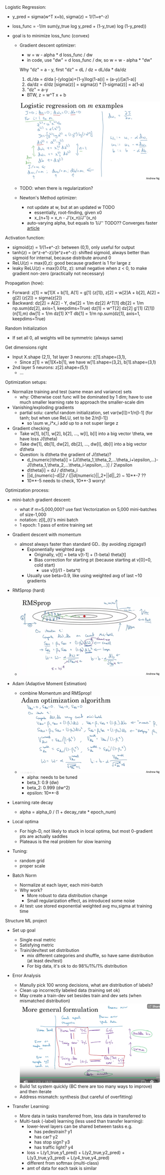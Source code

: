 Logistic Regression:
- y_pred = sigma(w^T x+b), sigma(z) = 1/(1+e^-z)
- loss_func = -1/m sum(y_true log y_pred + (1-y_true) log (1-y_pred))
- goal is to minimize loss_func (convex)

  - Gradient descent optimizer:
    - w = w - alpha * d loss_func / dw 
    - in code, use "dw" = d loss_func / dw, so w = w - alpha * "dw"
    
    Why "dz" = a - y, first "dz" = dL / dz = dL/da * da/dz
    1. dL/da = d/da [-(ylog(a)+(1-y)log(1-a))] = (a-y)/[a(1-a)]
    2. da/dz = d/dz [sigma(z)] = sigma(z) * [1-sigma(z)] = a(1-a)
    3. "dz" = a-y
    - BTW, z = w^T x + b

    ![plot](gradientDescientLogistic.png)
    
  - TODO: when there is regularization?

  - Newton's Method optimizer:
    - not update at w, but at an updated w TODO
        - essentially, root-finding, given x0
        - x_{n+1} = x_n - J'(x_n)/J''(x_n)
    - auto-varying alpha, but equals to 1/J'' TODO?? Converges faster [article](https://towardsdatascience.com/optimization-loss-function-under-the-hood-part-ii-d20a239cde11)
        
        
Activation function:
- sigmoid(z) = 1/(1+e^-z): between (0,1), only useful for output
- tanh(z) = (e^z-e^-z)/(e^z+e^-z): shifted sigmoid, always better than sigmoid for internal, because distribute around 0
- ReLU(z) = max(0,z): good because gradient is 1 for large z
- leaky ReLU(z) = max(0.01z, z): small negative when z < 0, to make gradient non-zero (practically not necessary)  

Propagation (how): 
- Forward: 
  z[1] = w[1]X + b[1], 
  A[1] = g[1] (z[1]), 
  z[2] = w[2]A + b[2],
  A[2] = g[2] (z[2]) = sigma(z[2])
- Backward:
  dz[2] = A[2] - Y,
  dw[2] = 1/m dz[2] A^T[1]
  db[2] = 1/m np.sum(dz[2], axis=1, keepdims=True)
  dz[1] = w^T[2] dz[2] g'[1] (Z[1]) (n[1],m)
  dw[1] = 1/m dz[1] X^T
  db[1] = 1/m np.sum(dz[1], axis=1, keepdims=True)
  
Random Initialization
- If set all 0, all weights will be symmetric (always same)
  
Get dimensions right
- Input X.shape (2,1), 1st layer 3 neurons: z[1].shape=(3,1), 
  - Since z[1] = w[1]X+b[1], we have w[1].shape=(3,2), b[1].shape=(3,1)
- 2nd layer 5 neurons: z[2].shape=(5,1)
  - ...
  
Optimization setups:
- Normalize training and test (same mean and variance) sets
  - why: Otherwise cost func will be dominated by 1 dim; have to use much smaller learning rate to approach the smaller-scale dim
- Vanishing/exploding gradients
  - partial solu: careful random initialization, set var(w[l])=1/n[l-1] (for tanh; but when use ReLU, set to be 2/n[l-1]) 
    - so \sum w_i*x_i add up to a not super large z
- Gradient checking
  - Take w[1], b[1], w[2], b[2], ..., w[l], b[l] into a big vector \theta, we have loss J(\theta)
  - Take dw[1], db[1], dw[2], db[2], ..., dw[l], db[l] into a big vector d\theta
  - Question: Is d\theta the gradient of J(\theta)?
    - d_{numeric}\theta[i] = [J(\theta_1,\theta_2,...\theta_i+\epsilon,...)-J(\theta_1,\theta_2,...\theta_i-\epsilon,...)] / 2\epsilon
    - d\theta[i] = dJ / d\theta_i
    - ||d_{numeric}-d||_2 / (||d_{numeric}||_2+||d||_2) ~ 10**-7 ??
    - 10**-5 needs to check, 10**-3 worry! 
    
Optimization process:
- mini-batch gradient descent:
  - what if m=5,000,000? use fast Vectorization on 5,000 mini-batches of size-1,000
  - notation: z[l]_{t}'s mini batch
  - 1 epoch: 1 pass of entire training set

- Gradient descent with momentum
    - almost always faster than standard GD.. (by avoiding zigzags!)
        - Exponentially weighted avgs
          - Originally, v[t] = beta v[t-1] + (1-beta) theta[t]
          - Bias correction for starting pt (because starting at v[0]=0, cold start)
            - use v[t]/(1 - beta^t)
        - Usually use beta=0.9, like using weighted avg of last ~10 gradients

- RMSprop (hard)
  - ![plot](RMSprop.png)
  
- Adam (Adaptive Moment Estimation)
  - combine Momentum and RMSprop! 
  - ![plot](Adam.png)
    - alpha: needs to be tuned
    - beta_1: 0.9 (dw)
    - beta_2: 0.999 (dw^2)
    - epsilon: 10**-8

- Learning rate decay
  - alpha = alpha_0 / (1 + decay_rate * epoch_num)

- Local optima
  - For high-D, not likely to stuck in local optima, but most 0-gradient pts are actually saddles 
  - Plateaus is the real problem for slow learning
  
- Tuning:
  - random grid
  - proper scale
  
- Batch Norm
  - Normalize at each layer, each mini-batch
  - Why work?
    - More robust to data distribution change
    - Small regularization effect, as introduced some noise
  - At test: use stored exponential weighted avg mu,sigma at training time

Structure ML project

- Set up goal
  - Single eval metric
  - Satisfying metric
  - Train/dev/test set distribution
    - mix different categories and shuffle, so have same distribution (at least dev/test)
    - For big data, it's ok to do 98%/1%/1% distribution

- Error Analysis
  - Manully pick 100 wrong decisions, what are distribution of labels?
  - Clean up incorrectly labeled data (training set ok)
  - May create a train-dev set besides train and dev sets (when mismatched distribution)
  ![plot](errorAnalysis.png)
  - Build 1st system quickly (BC there are too many ways to improve) and then iterate
  - Address mismatch: synthesis (but careful of overfitting)

- Transfer Learning:
  - More data in tasks transferred from, less data in transferred to 
  - Multi-task (-label) learning (less used than transfer learning): 
    - lower-level layers can be shared between tasks e.g.
        - has pedestrain? y1
        - has car? y2
        - has stop sign? y3
        - has traffic light? y4
    - loss = L(y1_true,y1_pred) + L(y2_true,y2_pred) + L(y3_true,y3_pred) + L(y4_true,y4_pred)
    - different from softmax (multi-class)
    - amt of data for each task is similar